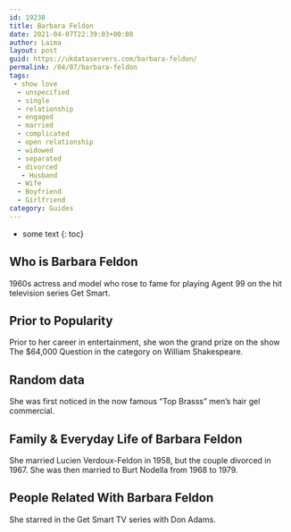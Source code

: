 ```yaml
---
id: 19238
title: Barbara Feldon
date: 2021-04-07T22:39:03+00:00
author: Laima
layout: post
guid: https://ukdataservers.com/barbara-feldon/
permalink: /04/07/barbara-feldon
tags:
 - show love
  - unspecified
  - single
  - relationship
  - engaged
  - married
  - complicated
  - open relationship
  - widowed
  - separated
  - divorced
   - Husband
  - Wife
  - Boyfriend
  - Girlfriend
category: Guides
---
```


* some text
{: toc}


## Who is Barbara Feldon
                  
                  
                  
1960s actress and model who rose to fame for playing Agent 99 on the hit television series Get Smart.
                  
              
            
              
            
                
                
                
## Prior to Popularity
                  
                  
                  
Prior to her career in entertainment, she won the grand prize on the show The $64,000 Question in the category on William Shakespeare.
                  
              
            
              
            
                
                
                
## Random data
                  
                  
                  
She was first noticed in the now famous &#8220;Top Brasss&#8221; men&#8217;s hair gel commercial.
                  
              
            
              
            
                
                
                
## Family & Everyday Life of Barbara Feldon
                  
                  
                  
She married Lucien Verdoux-Feldon in 1958, but the couple divorced in 1967. She was then married to Burt Nodella from 1968 to 1979.
                  
              
            
              
            
                
                
                
## People Related With Barbara Feldon
                  
                  
                  
She starred in the Get Smart TV series with Don Adams.
                  
              
            
              
            
                
              
            
              
              
            
            
              
            
          
          
          